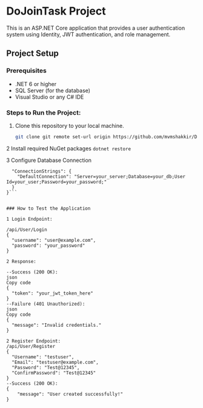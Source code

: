 # DoJoinTask Project

This is an ASP.NET Core application that provides a user authentication system using Identity, JWT authentication, and role management.

## Project Setup

### Prerequisites
- .NET 6 or higher
- SQL Server (for the database)
- Visual Studio or any C# IDE

### Steps to Run the Project:

1. Clone this repository to your local machine.
   
   ```bash
   git clone git remote set-url origin https://github.com/mvmshakkir/DoJoinTask.git```
2 Install required NuGet packages
   ```dotnet restore```
   
3  Configure Database Connection

```{
  "ConnectionStrings": {
    "DefaultConnection": "Server=your_server;Database=your_db;User Id=your_user;Password=your_password;"
  }
}```


### How to Test the Application

1 Login Endpoint:

/api/User/Login
{
  "username": "user@example.com",
  "password": "your_password"
}

2 Response:

--Success (200 OK):
json
Copy code
{
  "token": "your_jwt_token_here"
}
--Failure (401 Unauthorized):
json
Copy code
{
  "message": "Invalid credentials."
}

2 Register Endpoint:
/api/User/Register
{
  "Username": "testuser",
  "Email": "testuser@example.com",
  "Password": "Test@12345",
  "ConfirmPassword": "Test@12345"
}
--Success (200 OK):
{
    "message": "User created successfully!"
}